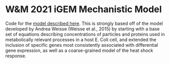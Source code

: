 # W&M 2021 iGEM Mechanistic Model

Code for the [model described here](https://2021.igem.org/Team:William_and_Mary/Model). This is strongly based off of the model developed by Andrea Weisse (Weisse et al., 2015) by starting with a base set of equations describing concentrations of particles and proteins used in metabolically relevant processes in a host E. Coli cell, and extended the inclusion of specific genes most consistently associated with differential gene expression, as well as a coarse-grained model of the heat shock response. 
